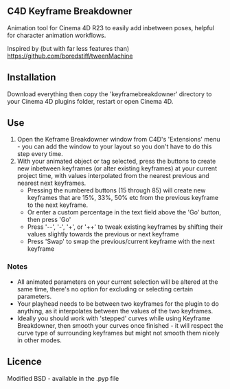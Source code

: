 ## C4D Keyframe Breakdowner
Animation tool for Cinema 4D R23 to easily add inbetween poses, helpful for character animation workflows.

Inspired by (but with far less features than) https://github.com/boredstiff/tweenMachine

## Installation
Download everything then copy the 'keyframebreakdowner' directory to your Cinema 4D plugins folder, restart or open Cinema 4D.

## Use
1) Open the Keframe Breakdowner window from C4D's 'Extensions' menu - you can add the window to your layout so you don't have to do this step every time.
2) With your animated object or tag selected, press the buttons to create new inbetween keyframes (or alter existing keyframes) at your current project time, with values interpolated from the nearest previous and nearest next keyframes.
   * Pressing the numbered buttons (15 through 85) will create new keyframes that are 15%, 33%, 50% etc from the previous keyframe to the next keyframe.
   * Or enter a custom percentage in the text field above the 'Go' button, then press 'Go'
   * Press '--', '-', '+', or '++' to tweak existing keyframes by shifting their values slightly towards the previous or next keyframe
   * Press 'Swap' to swap the previous/current keyframe with the next keyframe

### Notes
* All animated parameters on your current selection will be altered at the same time, there's no option for excluding or selecting certain parameters.
* Your playhead needs to be between two keyframes for the plugin to do anything, as it interpolates between the values of the two keyframes.
* Ideally you should work with 'stepped' curves while using Keyframe Breakdowner, then smooth your curves once finished - it will respect the curve type of surrounding keyframes but might not smooth them nicely in other modes.

## Licence
Modified BSD - available in the .pyp file
